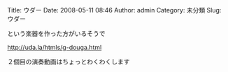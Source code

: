Title: ウダー
Date: 2008-05-11 08:46
Author: admin
Category: 未分類
Slug: ウダー

という楽器を作った方がいるそうで

<http://uda.la/htmls/g-douga.html>

２個目の演奏動画はちょっとわくわくします

